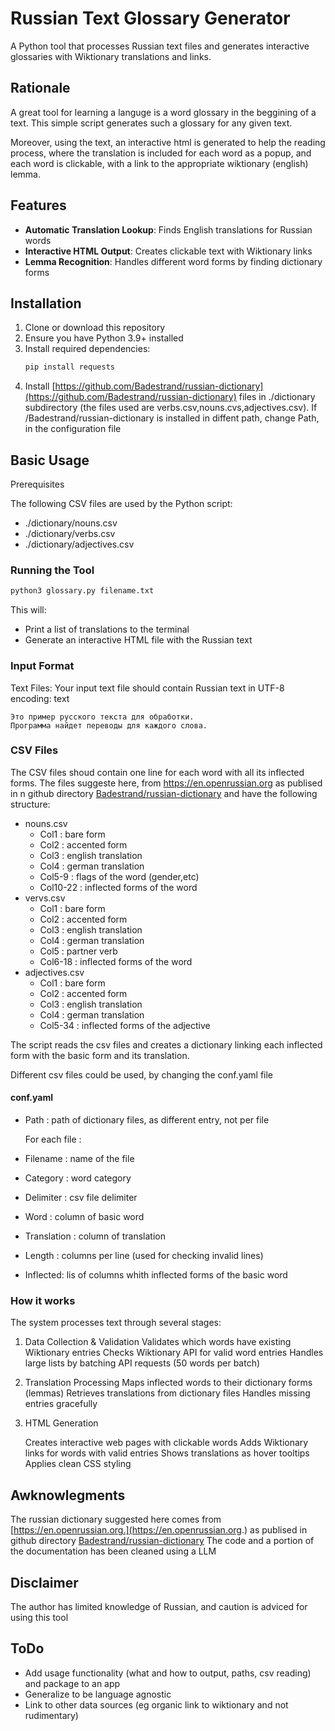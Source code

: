 
# Russian Text Glossary Generator

A Python tool that processes Russian text files and generates interactive glossaries with Wiktionary translations and links.

## Rationale

A great  tool for learning a languge is a word glossary in the beggining of a text. This simple script generates such a glossary for any  given text. 

Moreover, using the text, an interactive html is generated to help the reading process, where the translation is included for each word as a popup, and each word is clickable, with a link to the appropriate wiktionary (english) lemma.  

## Features

- **Automatic Translation Lookup**: Finds English translations for Russian words
- **Interactive HTML Output**: Creates clickable text with Wiktionary links
- **Lemma Recognition**: Handles different word forms by finding dictionary forms

## Installation

1. Clone or download this repository
2. Ensure you have Python 3.9+ installed
3. Install required dependencies:
   ```bash
   pip install requests
4. Install [https://github.com/Badestrand/russian-dictionary](https://github.com/Badestrand/russian-dictionary) files in ./dictionary subdirectory (the files used are verbs.csv,nouns.cvs,adjectives.csv). If /Badestrand/russian-dictionary is installed in diffent path, change Path, in the configuration file

##   Basic Usage
Prerequisites

The following CSV files are used by the Python script:

* ./dictionary/nouns.csv
* ./dictionary/verbs.csv
* ./dictionary/adjectives.csv

### Running the Tool

  ```bash
python3 glossary.py filename.txt
  ```
This will:
* Print a list of translations to the terminal
* Generate an interactive HTML file with the Russian text


### Input Format
Text Files: Your input text file should contain Russian text in UTF-8 encoding:
text
```
Это пример русского текста для обработки.
Программа найдет переводы для каждого слова.
```

### CSV Files
The CSV files shoud contain one line for each word with all its inflected forms.
The files suggeste here, from https://en.openrussian.org as publised in n github directory [Badestrand/russian-dictionary](https://github.com/Badestrand/russian-dictionary)
and have the following structure:
* nouns.csv 
  * Col1     : bare form
  * Col2     : accented form
  * Col3     : english translation
  * Col4     : german translation
  * Col5-9   : flags of the word (gender,etc)
  * Col10-22 : inflected forms of the word
* vervs.csv
  * Col1     : bare form
  * Col2     : accented form
  * Col3     : english translation
  * Col4     : german translation
  * Col5     : partner verb 
  * Col6-18 : inflected forms of the word
* adjectives.csv
  * Col1     : bare form
  * Col2     : accented form
  * Col3     : english translation
  * Col4     : german translation
  * Col5-34  : inflected forms of the adjective

The script reads the csv files and creates a dictionary linking each inflected form with the basic form and its translation. 

Different csv files could be used, by changing the conf.yaml file

#### conf.yaml
 * Path : path of dictionary files, as different entry, not per file

   For each file :
 * Filename : name of the file
 * Category : word category
 * Delimiter : csv file delimiter
 * Word : column of basic word
 * Translation : column of translation
 * Length : columns per line (used for checking invalid lines)
 * Inflected: lis of columns whith inflected forms of the basic word

   


### How it works 

The system processes text through several stages:
1. Data Collection & Validation
    Validates which words have existing Wiktionary entries
    Checks Wiktionary API for valid word entries
    Handles large lists by batching API requests (50 words per batch)

2. Translation Processing
    Maps inflected words to their dictionary forms (lemmas)
    Retrieves translations from dictionary files
    Handles missing entries gracefully

3. HTML Generation

    Creates interactive web pages with clickable words
    Adds Wiktionary links for words with valid entries
    Shows translations as hover tooltips
    Applies clean CSS styling

## Awknowlegments
The russian dictionary suggested here  comes from  [https://en.openrussian.org.](https://en.openrussian.org.) as publised in github directory [Badestrand/russian-dictionary](https://github.com/Badestrand/russian-dictionary) 
The code and a portion of the documentation has been cleaned using a LLM

## Disclaimer
The author has limited knowledge of Russian, and caution is adviced for using this tool

## ToDo 
* Add usage functionality (what and how to output, paths, csv reading)  and package to an app
* Generalize to be language agnostic
* Link to other data sources (eg organic link to wiktionary and not rudimentary)
